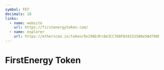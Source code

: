 ```yaml
---
symbol: FET
decimals: 18
links:
  - name: website
    url: https://firstenergytoken.com/
  - name: explorer
    url: https://etherscan.io/token/0x296b3Fc8e3CC768F834152586e5Ad708BFE8F163
---
```


# FirstEnergy Token
